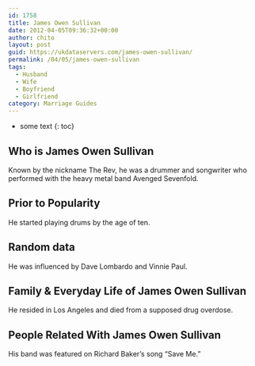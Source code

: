 ```yaml
---
id: 1758
title: James Owen Sullivan
date: 2012-04-05T09:36:32+00:00
author: chito
layout: post
guid: https://ukdataservers.com/james-owen-sullivan/
permalink: /04/05/james-owen-sullivan
tags:
  - Husband
  - Wife
  - Boyfriend
  - Girlfriend
category: Marriage Guides
---
```


* some text
{: toc}


## Who is  James Owen Sullivan
                  
                  
                  
Known by the nickname The Rev, he was a drummer and songwriter who performed with the heavy metal band Avenged Sevenfold.
                  
                
                
                
## Prior to Popularity 
                  
                  
                  
He started playing drums by the age of ten.
                  
                
                
                
## Random data 
                  
                  
                  
He was influenced by Dave Lombardo and Vinnie Paul.
                  
                
                
                
## Family & Everyday Life of James Owen Sullivan
                  
                  
                  
He resided in Los Angeles and died from a supposed drug overdose.
                  
                
                
                
## People Related With  James Owen Sullivan
                  
                  
                  
His band was featured on Richard Baker&#8217;s song &#8220;Save Me.&#8221;
                  
                
              
            
          
          
          
    
    
  
